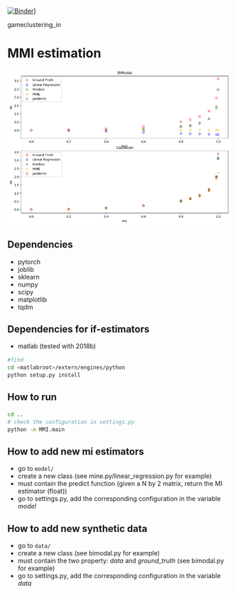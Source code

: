 [![Binder](https://mybinder.org/badge_logo.svg)](https://mybinder.org/v2/gh/ccha23/MINE-Entropy/master?urlpath=lab/tree/load%20MINE_net-cchan.ipynb)]

gameclustering_in
# MMI estimation


![MI](./img/MI.png)


## Dependencies
- pytorch
- joblib
- sklearn
- numpy
- scipy
- matplotlib
- tqdm

## Dependencies for if-estimators
- matlab (tested with 2018b)
```bash
#find 
cd <matlabroot>/extern/engines/python
python setup.py install
```

## How to run
```bash
cd ..
# check the configuration in settings.py
python -m MMI.main
```

## How to add new mi estimators
- go to ```model/``` 
- create a new class (see mine.py/linear_regression.py for example)
- must contain the predict function (given a N by 2 matrix, return the MI estimator (float))
- go to settings.py, add the corresponding configuration in the variable *model*

## How to add new synthetic data
- go to ```data/``` 
- create a new class (see bimodal.py for example)
- must contain the two property: *data* and *ground_truth* (see bimodal.py for example)
- go to settings.py, add the corresponding configuration in the variable *data*
